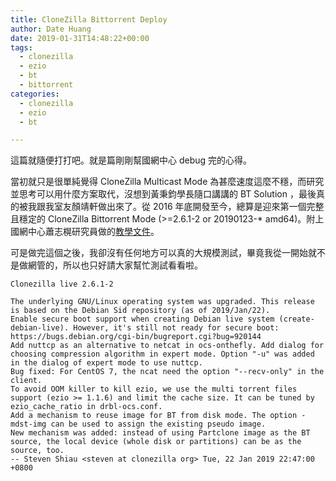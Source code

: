```yaml
---
title: CloneZilla Bittorrent Deploy
author: Date Huang
date: 2019-01-31T14:48:22+00:00
tags:
  - clonezilla
  - ezio
  - bt
  - bittorrent
categories:
  - clonezilla
  - ezio
  - bt

---
```

這篇就隨便打打吧。就是篇剛剛幫國網中心 debug 完的心得。

當初就只是很單純覺得 CloneZilla Multicast Mode 為甚麼速度這麼不穩，而研究並思考可以用什麼方案取代，沒想到黃秉鈞學長隨口講講的 BT Solution ，最後真的被我跟我室友顏靖軒做出來了。從 2016 年底開發至今，總算是迎來第一個完整且穩定的 CloneZilla Bittorrent Mode (>=2.6.1-2 or 20190123-* amd64)。附上國網中心蕭志榥研究員做的[教學文件][1]。

可是做完這個之後，我卻沒有任何地方可以真的大規模測試，畢竟我從一開始就不是做網管的，所以也只好請大家幫忙測試看看啦。

<pre class="wp-block-code"><code>Clonezilla live 2.6.1-2

The underlying GNU/Linux operating system was upgraded. This release is based on the Debian Sid repository (as of 2019/Jan/22).
Enable secure boot support when creating Debian live system (create-debian-live). However, it's still not ready for secure boot: https://bugs.debian.org/cgi-bin/bugreport.cgi?bug=920144
Add nuttcp as an alternative to netcat in ocs-onthefly. Add dialog for choosing compression algorithm in expert mode. Option "-u" was added in the dialog of expert mode to use nuttcp.
Bug fixed: For CentOS 7, the ncat need the option "--recv-only" in the client.
To avoid OOM killer to kill ezio, we use the multi torrent files support (ezio >= 1.1.6) and limit the cache size. It can be tuned by ezio_cache_ratio in drbl-ocs.conf.
Add a mechanism to reuse image for BT from disk mode. The option -mdst-img can be used to assign the existing pseudo image.
New mechanism was added: instead of using Partclone image as the BT source, the local device (whole disk or partitions) can be as the source, too.
-- Steven Shiau &lt;steven at clonezilla org> Tue, 22 Jan 2019 22:47:00 +0800</code></pre>

 [1]: http://stevenshiau.org/clonezilla-live/bt-from-disk/
